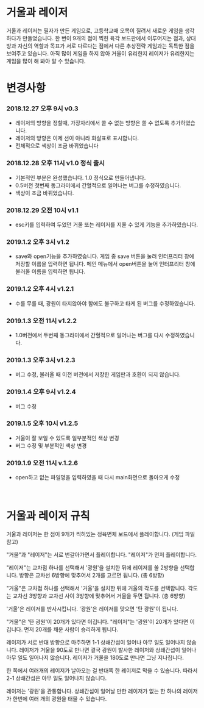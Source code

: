 # 거울과 레이저
거울과 레이저는 필자가 만든 게임으로, 고등학교때 오목이 질려서 새로운 게임을 생각하다가 만들었습니다. 한 변이 9개의 점이 찍힌 육각 보드판에서 이루어지는 점과, 상대방과 자신의 역할과 목표가 서로 다르다는 점에서 다른 추상전략 게임과는 독특한 점을 보여주고 있습니다. 아직 많이 게임을 하지 않아 거울이 유리한지 레이저가 유리한지는 게임을 많이 해 봐야 알 수 있습니다.

# 변경사항

### 2018.12.27 오후 9시 v0.3
* 레이저의 방향을 정할때, 가장자리에서 쏠 수 없는 방향은 쏠 수 없도록 추가하였습니다.
* 레이저의 방향은 이제 선이 아니라 화살표로 표시합니다.
* 전체적으로 색상이 조금 바뀌었습니다

### 2018.12.28 오후 11시 v1.0 정식 출시
* 기본적인 부분은 완성했습니다. 1.0 정식으로 만들어냅니다.
* 0.5버전 첫번째 동그라미에서 간헐적으로 일어나는 버그를 수정하였습니다.
* 색상이 조금 바뀌었습니다.

### 2018.12.29 오전 10시 v1.1

* esc키를 입력하여 두었던 거울 또는 레이저를 지울 수 있게 기능을 추가하였습니다.

### 2019.1.2 오후 3시 v1.2
* save와 open기능을 추가하였습니다. 게임 중 save 버튼을 눌러 인터프리터 창에 저장할 이름을 입력하면 됩니다. 메인 메뉴에서 open버튼을 눌어 인터프리터 창에 불러올 이름을 입력하면 됩니다.

### 2019.1.2 오후 4시 v1.2.1
* 수를 무를 때, 광원이 타지않아야 함에도 불구하고 타게 된 버그를 수정하였습니다.

### 2019.1.3 오전 11시 v1.2.2
* 1.0버전에서 두번째 동그라미에서 간헐적으로 일어나는 버그를 다시 수정하였습니다.

### 2019.1.3 오후 3시 v1.2.3
* 버그 수정, 불러올 때 이전 버전에서 저장한 게임판과 호환이 되지 않습니다.

### 2019.1.4 오후 9시 v1.2.4
* 버그 수정

### 2019.1.5 오후 10시 v1.2.5
* 거울이 잘 보일 수 있도록 일부분적인 색상 변경
* 버그 수정 및 부분적인 색상 변경

### 2019.1.9 오전 11시 v.1.2.6
* open하고 없는 파일명을 입력하였을 때 다시 main화면으로 돌아오게 수정



<br>

# 거울과 레이저 규칙

거울과 레이저는 한 점이 9개가 찍허있는 정육면체 보드에서 플레이합니다. (게임 파일 참고)

"거울"과 "레이저"는 서로 번갈아가면서 플레이합니다. "레이저"가 먼저 플레이합니다.

"레이저"는 교차점 하나를 선택해서 '광원'을 설치한 뒤에 레이저를 쏠 2방향을 선택합니다. 방향은 교차선 6방향에 맞추어서 2개를 고르면 됩니다. (총 6방향)

"거울"은 교차점 하나를 선택해서 '거울'을 설치한 뒤에 거울의 각도를 선택합니다. 각도는 교차선 3방향과 교차선 사이 3방향에 맞추어서 거울을 두면 됩니다. (총 6방향)

'거울'은 레이저를 반사시킵니다. '광원'은 레이저를 맞으면 '탄 광원'이 됩니다.

"거울"은 '탄 광원'이 20개가 있다면 이깁니다. "레이저"는 '광원'이 20개가 있다면 이깁니다. 먼저 20개를 채운 사람이 승리하게 됩니다.

레이저가 서로 반대 방향으로 마주하면 1-1 상쇄간섭이 일어나 아무 일도 일어나지 않습니다. 레이저가 거울을 90도로 만나면 결국 광원이 발사한 레이저와 상쇄간섭이 일어나 아무 일도 일어나지 않습니다. 레이저가 거울을 180도로 만나면 그냥 지나칩니다.

한 쪽에서 여러개의 레이저가 날아오는 걸 반대쪽 한 레이저로 막을 수 있습니다. 따라서 2-1 상쇄간섭은 아무 일도 일어나지 않습니다.

레이저는 '광원'을 관통합니다. 상쇄간섭이 일어날 만한 레이저가 없는 한 하나의 레이저가 한번에 여러 개의 광원을 태울 수 있습니다.
